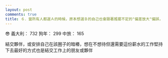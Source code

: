 ```yaml
---
layout: post
comments: true
title: ６．當所有人都選Ａ的時候，原本想選Ｂ的自己也會跟著搖擺不定的"偏差放大"偏誤，要對抗這種偏誤的有效方式就是
---
```


:sunglasses: 義大利： 732 狗年： 299 中旅： 165


結交夥伴，或安排自己在該圈子的暗樁，想在不想待但還需要這份薪水的工作堅持下去最好的方式也是結交工作上的朋友或夥伴
